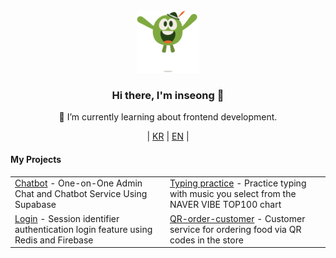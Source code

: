 <div align="center">  
  <img src="./src/WeTransfer.gif" width="100">
  <h3>Hi there, I'm inseong 👋</h3>
  <p>🌱 I’m currently learning about frontend development.</p>

  <p align="center"> 
  | <a href="README.md"><span>KR</span></a>
  | <a href="README_EN.md"><span>EN</span></a> | 
  </p> 

  <h4 align="left">My Projects</h4>
    <table align="center">
        <tr>
            <td>
                <a href="https://github.com/inseong01/chatBot">Chatbot</a> 
                - One-on-One Admin Chat and Chatbot Service Using Supabase
            </td>
            <td>
                <a href="https://github.com/inseong01/typing-practice">Typing practice</a> 
                - Practice typing with music you select from the NAVER VIBE TOP100 chart
            </td>
        </tr>
        <tr>
            <td>
                <a href="https://github.com/inseong01/login">Login</a> 
                - Session identifier authentication login feature using Redis and Firebase
            </td>
            <td>
                <a href="https://github.com/inseong01/QR-order-customer">QR-order-customer</a>
                - Customer service for ordering food via QR codes in the store
            </td>
        </tr>
    </table>
<div>